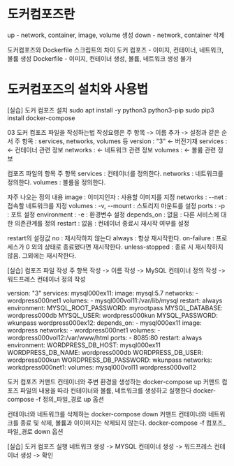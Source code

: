 # 도커컴포즈란
  up - network, container, image, volume 생성
  down - network, container 삭제

도커컴포즈와 Dockerfile 스크립트의 차이
  도커 컴포즈 - 이미지, 컨테이너, 네트워크, 볼륨 생성
  Dockerfile - 이미지, 컨테이너 생성, 볼륨, 네트워크 생성 불가 

# 도커컴포즈의 설치와 사용법
  
[실습] 도커 컴포즈 설치
sudo apt install -y python3 python3-pip
sudo pip3 install docker-compose

03 도커 컴포즈 파일을 작성하는법
작성요령은 주 항목 -> 이름 추가 -> 설정과 같은 순서
주 항목 : services, networks, volumes 등
version : "3" <- 버전기재
services : <- 컨테이너 관련 정보
networks : <- 네트워크 관련 정보
volumes : <- 볼륨 관련 정보

컴포즈 파일의 항목
  주 항목
  services : 컨테이너를 정의한다.
  networks : 네트워크를 정의한다.
  volumes : 볼륨을 정의한다.
  
  자주 나오는 정의 내용
  image : 이미지인자 : 사용할 이미지를 지정
  networks : --net : 접속할 네트워크를 지정
  volumes : -v, --mount : 스토리지 마운트를 설정
  ports : -p : 포트 설정
  environment : -e : 환경변수 설정
  depends_on : 없음 : 다른 서비스에 대한 의존관계를 정의
  restart : 없음 : 컨테이너 종료시 재시작 여부를 설정

  restart의 설정값
  no : 재시작하지 않는다
  always : 항상 재시작한다.
  on-failure : 프로세스가 0 외의 상태로 종료됐다면 재시작한다.
  unless-stopped : 종료 시 재시작하지 않음. 그외에는 재시작한다.

[실습] 컴포즈 파일 작성
주 항목 작성 -> 이름 작성 -> MySQL 컨테이너 정의 작성 -> 워드프레스 컨테이너 정의 작성

version: "3"
services:
  mysql000ex11:
    image: mysql:5.7
    networks:
      - wordpress000net1
    volumes:
      - mysql000vol11:/var/lib/mysql
    restart: always
    environment:
      MYSQL_ROOT_PASSWORD: myrootpass
      MYSQL_DATABASE: wordpress000db
      MYSQL_USER: wordpress000kun
      MYSQL_PASSWORD: wkunpass
  wordpress000ex12:
    depends_on:
      - mysql000ex11
    image: wordpress
    networks:
      - wordpress000net1
    volumes:
      - wordpress000vol12:/var/www/html
    ports:
      - 8085:80
    restart: always
    environment:
      WORDPRESS_DB_HOST: mysql000ex11
      WORDPRESS_DB_NAME: wordpress000db
      WORDPRESS_DB_USER: wordpress000kun
      WORDPRESS_DB_PASSWORD: wkunpass
networks:
  workdpress000net1:
volumes:
  mysql000vol11
  wordpress000vol12


도커 컴포즈 커맨드
컨테이너와 주변 환경을 생성하는 docker-compose up 커맨드
컴포즈 파일의 내용을 따라 컨테이너와 볼륨, 네트워크를 생성하고 실행한다
docker-compose -f 정의_파일_경로 up 옵션

컨테이너와 네트워크를 삭제하는 docker-compose down 커맨드
컨테이너와 네트워크를 종료 및 삭제, 볼륨과 이이미지는 삭제되지 않는다.
docker-compose -f 컴포즈_파일_경로 down 옵션

[실습] 도커 컴포즈 실행
네트워크 생성 -> MYSQL 컨테이너 생성 -> 워드프레스 컨테이너 생성 -> 확인






  
